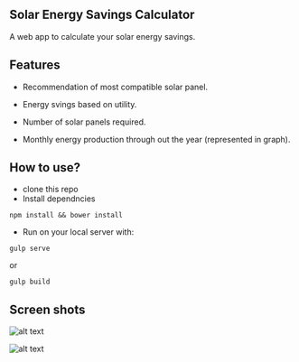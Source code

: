 ## Solar Energy Savings Calculator
A web app to calculate your solar energy savings.

## Features


- Recommendation of most compatible solar panel.
      
- Energy svings based on utility.
      
- Number of solar panels required.
      
- Monthly energy production through out the year (represented in graph).


## How to use?

- clone this repo
- Install dependncies

`npm install && bower install`

- Run on your local server with:

`gulp serve`

or

`gulp build`

## Screen shots

![alt text](https://camo.githubusercontent.com/baa5ed4f24f4965c732ae2df52eabbe25de460ac/68747470733a2f2f73332e616d617a6f6e6177732e636f6d2f736f6c61722d736176696e67732d63616c63756c61746f722f73637265656e73686f74732f73637265656e73686f74312e6a7067)


![alt text](https://camo.githubusercontent.com/b6af3a58593a429c277d0a4062430767dbc70461/68747470733a2f2f73332e616d617a6f6e6177732e636f6d2f736f6c61722d736176696e67732d63616c63756c61746f722f73637265656e73686f74732f73637265656e73686f74322e6a7067)


